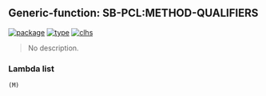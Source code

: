 ## Generic-function: SB-PCL:METHOD-QUALIFIERS
[![package](https://img.shields.io/badge/Package-SB--PCL-5f9ea0.svg?style=social&colorA=999999)](../) [![type](https://img.shields.io/badge/Type-Generic--Function-5f9ea0.svg?style=social&colorA=999999)](../#generic-function) [![clhs](https://img.shields.io/badge/CLHS-METHOD--QUALIFIERS-5f9ea0.svg?style=social&colorA=999999)](http://www.lispworks.com/documentation/HyperSpec/Body/f_method.htm) 

> No description.

### Lambda list
```
(M)
```
